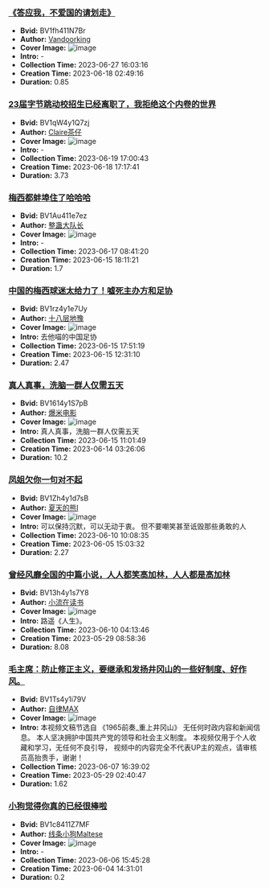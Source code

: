 ### [《答应我，不爱国的请划走》](https://www.bilibili.com/video/BV1fh411N7Br)
- **Bvid:** BV1fh411N7Br
- **Author:** [Vandoorking](https://space.bilibili.com/397346860)
- **Cover Image:** ![image](http://i0.hdslb.com/bfs/archive/297f3683f7a07a8ee221c81b3c320dcf0e4157cf.jpg)
- **Intro:** -
- **Collection Time:** 2023-06-27 16:03:16
- **Creation Time:** 2023-06-18 02:49:16
- **Duration:** 0.85

### [23届字节跳动校招生已经离职了，我拒绝这个内卷的世界](https://www.bilibili.com/video/BV1qW4y1Q7zj)
- **Bvid:** BV1qW4y1Q7zj
- **Author:** [Claire茶仔](https://space.bilibili.com/18172019)
- **Cover Image:** ![image](http://i2.hdslb.com/bfs/archive/a505e781d32f8494d73aa8ed8ef4708d01b6e183.jpg)
- **Intro:** -
- **Collection Time:** 2023-06-19 17:00:43
- **Creation Time:** 2023-06-18 17:17:41
- **Duration:** 3.73

### [梅西都蚌埠住了哈哈哈](https://www.bilibili.com/video/BV1Au411e7ez)
- **Bvid:** BV1Au411e7ez
- **Author:** [整蛊大队长](https://space.bilibili.com/4921139)
- **Cover Image:** ![image](http://i0.hdslb.com/bfs/archive/8e463292779ff2862f5368b543df8878ab6dc896.jpg)
- **Intro:** -
- **Collection Time:** 2023-06-17 08:41:20
- **Creation Time:** 2023-06-15 18:11:21
- **Duration:** 1.7

### [中国的梅西球迷太给力了！嘘死主办方和足协](https://www.bilibili.com/video/BV1rz4y1e7Uy)
- **Bvid:** BV1rz4y1e7Uy
- **Author:** [十八层地豫](https://space.bilibili.com/108124392)
- **Cover Image:** ![image](http://i1.hdslb.com/bfs/archive/91128fb9553726a6876255840232c91b24d70e11.jpg)
- **Intro:** 去他喵的中国足协
- **Collection Time:** 2023-06-15 17:51:19
- **Creation Time:** 2023-06-15 12:31:10
- **Duration:** 2.47

### [真人真事，洗脑一群人仅需五天](https://www.bilibili.com/video/BV1614y1S7pB)
- **Bvid:** BV1614y1S7pB
- **Author:** [爆米电影](https://space.bilibili.com/598145468)
- **Cover Image:** ![image](http://i0.hdslb.com/bfs/archive/e6de5e07f5ef255a8b6bbbd799b98777773474a2.jpg)
- **Intro:** 真人真事，洗脑一群人仅需五天
- **Collection Time:** 2023-06-15 11:01:49
- **Creation Time:** 2023-06-14 03:26:06
- **Duration:** 10.2

### [凤姐欠你一句对不起](https://www.bilibili.com/video/BV1Zh4y1d7sB)
- **Bvid:** BV1Zh4y1d7sB
- **Author:** [夏天的熊l](https://space.bilibili.com/1442779424)
- **Cover Image:** ![image](http://i0.hdslb.com/bfs/archive/e74799e325c93f28fd8e927c205b0bf132358cda.jpg)
- **Intro:** 可以保持沉默，可以无动于衷。
但不要嘲笑甚至诋毁那些勇敢的人
- **Collection Time:** 2023-06-10 10:08:35
- **Creation Time:** 2023-06-05 15:03:32
- **Duration:** 2.27

### [曾经风靡全国的中篇小说，人人都笑高加林，人人都是高加林](https://www.bilibili.com/video/BV13h4y1s7Y8)
- **Bvid:** BV13h4y1s7Y8
- **Author:** [小流在读书](https://space.bilibili.com/20153386)
- **Cover Image:** ![image](http://i0.hdslb.com/bfs/archive/0a0abf7b11fe1193c15dbb378ef7cf55c777ab2f.jpg)
- **Intro:** 路遥《人生》。
- **Collection Time:** 2023-06-10 04:13:46
- **Creation Time:** 2023-05-29 08:58:36
- **Duration:** 8.08

### [毛主席：防止修正主义，要继承和发扬井冈山的一些好制度、好作风。](https://www.bilibili.com/video/BV1Ts4y1i79V)
- **Bvid:** BV1Ts4y1i79V
- **Author:** [自律MAX](https://space.bilibili.com/501570943)
- **Cover Image:** ![image](http://i0.hdslb.com/bfs/archive/8626bca7ba606fa7e0d48daa70a0c7925992c6c6.jpg)
- **Intro:** 本视频文稿节选自 《1965前奏_重上井冈山》
无任何时政内容和新闻信息。
本人坚决拥护中国共产党的领导和社会主义制度。
本视频仅用于个人收藏和学习，无任何不良引导，
视频中的内容完全不代表UP主的观点，请审核员高抬贵手，谢谢！
- **Collection Time:** 2023-06-07 16:39:02
- **Creation Time:** 2023-05-29 02:40:47
- **Duration:** 1.62

### [小狗觉得你真的已经很棒啦](https://www.bilibili.com/video/BV1c8411Z7MF)
- **Bvid:** BV1c8411Z7MF
- **Author:** [线条小狗Maltese](https://space.bilibili.com/3461568127830547)
- **Cover Image:** ![image](http://i0.hdslb.com/bfs/archive/e4d7ba224c9c9c661c341c89c71a41c39e737593.jpg)
- **Intro:** -
- **Collection Time:** 2023-06-06 15:45:28
- **Creation Time:** 2023-06-04 14:31:01
- **Duration:** 0.2

